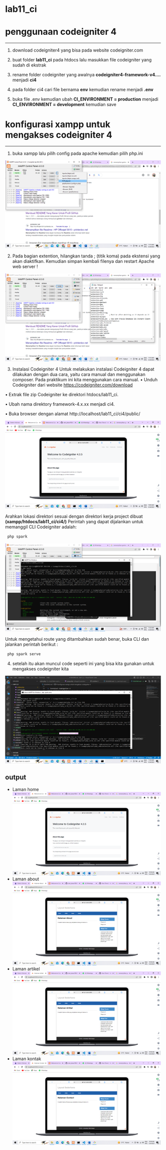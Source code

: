 # lab11_ci
# penggunaan codeigniter 4

---

1. download codeigniter4 yang bisa pada website codeigniter.com

2. buat folder **lab11_ci** pada htdocs lalu masukkan file codeigniter yang sudah di ekstrak

3. rename folder codeigniter yang awalnya **codeigniter4-framework-v4....** menjadi **ci4**

4. pada folder ci4 cari file bernama **env** kemudian rename menjadi **.env**

5. buka file .env kemudian ubah **CI_ENVIRONMENT = production** menjadi **CI_ENVIRONMENT = development** kemudian save

# konfigurasi xampp untuk mengakses codeigniter 4

---

1. buka xampp lalu pilih config pada apache kemudian pilih php.ini

![img 1](1.png)

2. Pada bagian extention, hilangkan tanda ; (titik koma) pada ekstensi yang akan diaktifkan. Kemudian
simpan kembali filenya dan restart Apache web server !

![img 2](2.png)

3. Instalasi Codeigniter 4
Untuk melakukan instalasi Codeigniter 4 dapat dilakukan dengan dua cara, yaitu cara manual dan
menggunakan composer. Pada praktikum ini kita menggunakan cara manual.
• Unduh Codeigniter dari website https://codeigniter.com/download

• Extrak file zip Codeigniter ke direktori htdocs/lab11_ci.

• Ubah nama direktory framework-4.x.xx menjadi ci4.

• Buka browser dengan alamat http://localhost/lab11_ci/ci4/public/

![img 3](home.png)

Arahkan lokasi direktori sesuai dengan direktori kerja project dibuat **(xampp/htdocs/lab11_ci/ci4/)**
Perintah yang dapat dijalankan untuk memanggil CLI Codeigniter adalah:

```php
 php spark
```
![img 4](3.png)

Untuk mengetahui route yang ditambahkan sudah benar, buka CLI dan jalankan perintah berikut :
```php
 php spark serve
```
4. setelah itu akan muncul code seperti ini yang bisa kita gunakan untuk mengakses codeigniter kita

![img 5)](4.png)

## output

- Laman home
![img6](home.png)
- Laman about
![img7](about.png)
- Laman artikel
![img8](artikel.png)
- Laman kontak
![img9](kontak.png)
